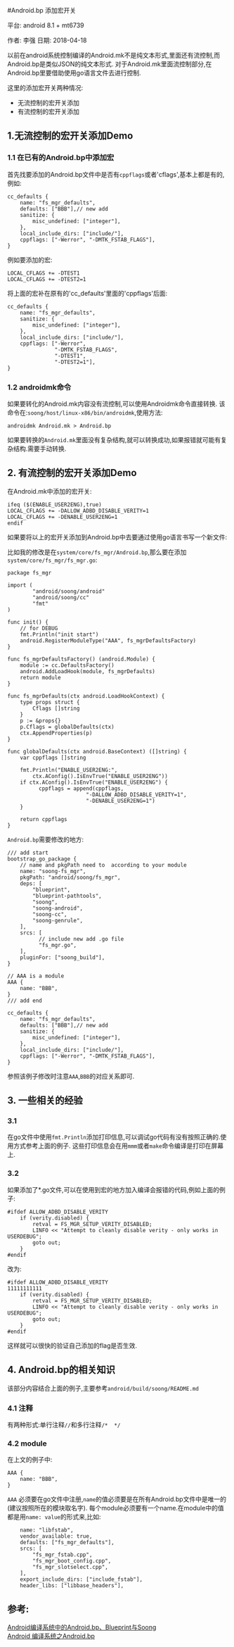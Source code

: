 #Android.bp 添加宏开关

平台:  android 8.1 + mt6739

作者: 李强   日期: 2018-04-18

以前在android系统控制编译的Android.mk不是纯文本形式,里面还有流控制,而Android.bp是类似JSON的纯文本形式.
对于Android.mk里面流控制部分,在Android.bp里要借助使用go语言文件去进行控制.

这里的添加宏开关两种情况:

- 无流控制的宏开关添加
- 有流控制的宏开关添加

## 1.无流控制的宏开关添加Demo

### 1.1 在已有的Android.bp中添加宏
首先找要添加的Android.bp文件中是否有`cppflags`或者'cflags',基本上都是有的,例如:
```
cc_defaults {
    name: "fs_mgr_defaults",
    defaults: ["BBB"],// new add
    sanitize: {
        misc_undefined: ["integer"],
    },
    local_include_dirs: ["include/"],
    cppflags: ["-Werror", "-DMTK_FSTAB_FLAGS"],
}
```
例如要添加的宏:
```
LOCAL_CFLAGS += -DTEST1
LOCAL_CFLAGS += -DTEST2=1
```
将上面的宏补在原有的'cc_defaults'里面的'cppflags'后面:
```
cc_defaults {
    name: "fs_mgr_defaults",
    sanitize: {
        misc_undefined: ["integer"],
    },
    local_include_dirs: ["include/"],
    cppflags: ["-Werror",
               "-DMTK_FSTAB_FLAGS",
               "-DTEST1",
               "-DTEST2=1"],
}
```

### 1.2 androidmk命令
如果要转化的Android.mk内容没有流控制,可以使用Androidmk命令直接转换.
该命令在:`soong/host/linux-x86/bin/androidmk`,使用方法:
```
androidmk Android.mk > Android.bp
```
如果要转换的`Android.mk`里面没有复杂结构,就可以转换成功,如果报错就可能有复杂结构.需要手动转换.

## 2. 有流控制的宏开关添加Demo

在Android.mk中添加的宏开关:
```
ifeq ($(ENABLE_USER2ENG),true)
LOCAL_CFLAGS += -DALLOW_ADBD_DISABLE_VERITY=1
LOCAL_CFLAGS += -DENABLE_USER2ENG=1
endif
```

如果要将以上的宏开关添加到Android.bp中去要通过使用go语言书写一个新文件:

比如我的修改是在`system/core/fs_mgr/Android.bp`,那么要在添加
`system/core/fs_mgr/fs_mgr.go`:
```
package fs_mgr

import (
        "android/soong/android"
        "android/soong/cc"
        "fmt"
)

func init() {
    // for DEBUG
    fmt.Println("init start")
    android.RegisterModuleType("AAA", fs_mgrDefaultsFactory)
}

func fs_mgrDefaultsFactory() (android.Module) {
    module := cc.DefaultsFactory()
    android.AddLoadHook(module, fs_mgrDefaults)
    return module
}

func fs_mgrDefaults(ctx android.LoadHookContext) {
    type props struct {
        Cflags []string
    }
    p := &props{}
    p.Cflags = globalDefaults(ctx)
    ctx.AppendProperties(p)
}

func globalDefaults(ctx android.BaseContext) ([]string) {
    var cppflags []string

    fmt.Println("ENABLE_USER2ENG:",
        ctx.AConfig().IsEnvTrue("ENABLE_USER2ENG"))
    if ctx.AConfig().IsEnvTrue("ENABLE_USER2ENG") {
          cppflags = append(cppflags,
                         "-DALLOW_ADBD_DISABLE_VERITY=1",
                         "-DENABLE_USER2ENG=1")
    }

    return cppflags
}
```

`Android.bp`需要修改的地方:
```
/// add start
bootstrap_go_package {
    // name and pkgPath need to  according to your module
    name: "soong-fs_mgr",
    pkgPath: "android/soong/fs_mgr",
    deps: [
        "blueprint",
        "blueprint-pathtools",
        "soong",
        "soong-android",
        "soong-cc",
        "soong-genrule",
    ],
    srcs: [
          // include new add .go file
          "fs_mgr.go",
    ],
    pluginFor: ["soong_build"],
}

// AAA is a module
AAA {
    name: "BBB",
}
/// add end

cc_defaults {
    name: "fs_mgr_defaults",
    defaults: ["BBB"],// new add
    sanitize: {
        misc_undefined: ["integer"],
    },
    local_include_dirs: ["include/"],
    cppflags: ["-Werror", "-DMTK_FSTAB_FLAGS"],
}
```
参照该例子修改时注意`AAA`,`BBB`的对应关系即可.

## 3. 一些相关的经验

### 3.1
在go文件中使用`fmt.Println`添加打印信息,可以调试go代码有没有按照正确的.使用方式参考上面的例子.
这些打印信息会在用`mmm`或者`make`命令编译是打印在屏幕上.

### 3.2
如果添加了*.go文件,可以在使用到宏的地方加入编译会报错的代码,例如上面的例子:
```
#ifdef ALLOW_ADBD_DISABLE_VERITY
    if (verity.disabled) {
        retval = FS_MGR_SETUP_VERITY_DISABLED;
        LINFO << "Attempt to cleanly disable verity - only works in USERDEBUG";
        goto out;
    }
#endif
```
改为:
```
#ifdef ALLOW_ADBD_DISABLE_VERITY
11111111111
    if (verity.disabled) {
        retval = FS_MGR_SETUP_VERITY_DISABLED;
        LINFO << "Attempt to cleanly disable verity - only works in USERDEBUG";
        goto out;
    }
#endif
```
这样就可以很快的验证自己添加的flag是否生效.

## 4. Android.bp的相关知识
该部分内容结合上面的例子,主要参考`android/build/soong/README.md`

### 4.1 注释
有两种形式:单行注释`//`和多行注释`/*  */`

### 4.2 module
在上文的例子中:
```
AAA {
    name: "BBB",
}
```
`AAA` 必须要在go文件中注册,`name`的值必须要是在所有Android.bp文件中是唯一的(建议按照所在的模块取名字).
每个module必须要有一个name.在module中的值都是用`name: value`的形式来,比如:
```
    name: "libfstab",
    vendor_available: true,
    defaults: ["fs_mgr_defaults"],
    srcs: [
        "fs_mgr_fstab.cpp",
        "fs_mgr_boot_config.cpp",
        "fs_mgr_slotselect.cpp",
    ],
    export_include_dirs: ["include_fstab"],
    header_libs: ["libbase_headers"],

```












## 参考:
[Android编译系统中的Android.bp、Blueprint与Soong](http://note.qidong.name/2017/08/android-blueprint/)  
[Android 编译系统之Android.bp ](https://blog.csdn.net/drageon_j/article/details/77336817)  













